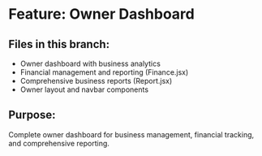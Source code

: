 # Feature: Owner Dashboard

## Files in this branch:
- Owner dashboard with business analytics
- Financial management and reporting (Finance.jsx)
- Comprehensive business reports (Report.jsx)
- Owner layout and navbar components

## Purpose:
Complete owner dashboard for business management, financial tracking, and comprehensive reporting.